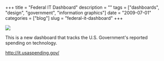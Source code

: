 +++
title = "Federal IT Dashboard"
description = ""
tags = ["dashboards", "design", "government", "information graphics"]
date = "2009-07-01"
categories = ["blog"]
slug = "federal-it-dashboard"
+++



  <div class="notebook-screenshot"><a href="http://it.usaspending.gov/"><img id='bluga-thumbnail-1787' class='bluga-thumbnail large' src='http://media.konigi.com/bluga/
wt4a4bc77b3e89d_0.jpg'/></a></div><p>This is a new dashboard that tracks the U.S. Government's reported spending on technology.</p>
    
  <a href="http://it.usaspending.gov/">http://it.usaspending.gov/</a>
